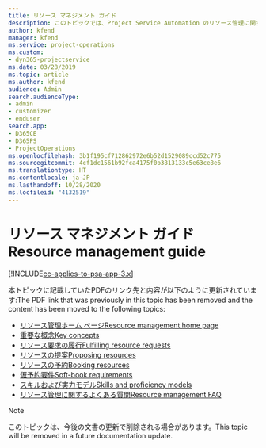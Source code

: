 ```yaml
---
title: リソース マネジメント ガイド
description: このトピックでは、Project Service Automation のリソース管理に関するリンクを提供します。
author: kfend
manager: kfend
ms.service: project-operations
ms.custom:
- dyn365-projectservice
ms.date: 03/28/2019
ms.topic: article
ms.author: kfend
audience: Admin
search.audienceType:
- admin
- customizer
- enduser
search.app:
- D365CE
- D365PS
- ProjectOperations
ms.openlocfilehash: 3b1f195cf712862972e6b52d1529089ccd52c775
ms.sourcegitcommit: 4cf1dc1561b92fca4175f0b3813133c5e63ce8e6
ms.translationtype: HT
ms.contentlocale: ja-JP
ms.lasthandoff: 10/28/2020
ms.locfileid: "4132519"
---
```

# <a name="resource-management-guide"></a><span data-ttu-id="17e89-103">リソース マネジメント ガイド</span><span class="sxs-lookup"><span data-stu-id="17e89-103">Resource management guide</span></span>

[!INCLUDE[cc-applies-to-psa-app-3.x](../../includes/cc-applies-to-psa-app-3x.md)]

<span data-ttu-id="17e89-104">本トピックに記載していたPDFのリンク先と内容が以下のように更新されています:</span><span class="sxs-lookup"><span data-stu-id="17e89-104">The PDF link that was previously in this topic has been removed and the content has been moved to the following topics:</span></span>

- [<span data-ttu-id="17e89-105">リソース管理ホーム ページ</span><span class="sxs-lookup"><span data-stu-id="17e89-105">Resource management home page</span></span>](../resource-management-home-page.md)
- [<span data-ttu-id="17e89-106">重要な概念</span><span class="sxs-lookup"><span data-stu-id="17e89-106">Key concepts</span></span>](../reports-key-concepts.md)
- [<span data-ttu-id="17e89-107">リソース要求の履行</span><span class="sxs-lookup"><span data-stu-id="17e89-107">Fulfilling resource requests</span></span>](../resource-management-fulfill-requests.md)
- [<span data-ttu-id="17e89-108">リソースの提案</span><span class="sxs-lookup"><span data-stu-id="17e89-108">Proposing resources</span></span>](../resource-management-propose-resources.md)
- [<span data-ttu-id="17e89-109">リソースの予約</span><span class="sxs-lookup"><span data-stu-id="17e89-109">Booking resources</span></span>](../resource-management-book-resources-scheduleboard.md)
- [<span data-ttu-id="17e89-110">仮予約要件</span><span class="sxs-lookup"><span data-stu-id="17e89-110">Soft-book requirements</span></span>](../resource-management-softbook-requirements.md)
- [<span data-ttu-id="17e89-111">スキルおよび実力モデル</span><span class="sxs-lookup"><span data-stu-id="17e89-111">Skills and proficiency models</span></span>](../resource-management-skills-proficiency.md)
- [<span data-ttu-id="17e89-112">リソース管理に関するよくある質問</span><span class="sxs-lookup"><span data-stu-id="17e89-112">Resource management FAQ</span></span>](../resource-management-faq.md)

> [!NOTE]
> <span data-ttu-id="17e89-113">このトピックは、今後の文書の更新で削除される場合があります。</span><span class="sxs-lookup"><span data-stu-id="17e89-113">This topic will be removed in a future documentation update.</span></span> 
